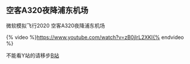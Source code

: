 ## 空客A320夜降浦东机场

微软模拟飞行2020 空客A320夜降浦东机场


{% video %}https://www.youtube.com/watch?v=zB0jlrL2XKI{% endvideo %}


不能看Y站的请移步[B站](https://www.bilibili.com/video/BV1fy4y1Y7FZ/)